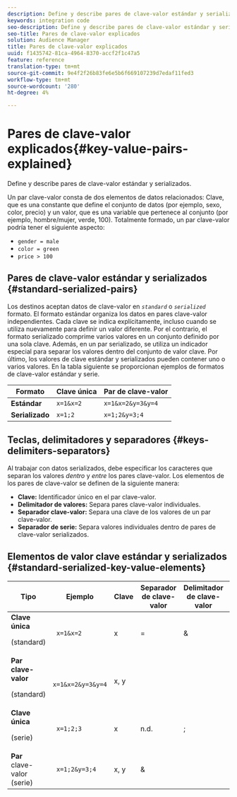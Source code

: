 ```yaml
---
description: Define y describe pares de clave-valor estándar y serializados.
keywords: integration code
seo-description: Define y describe pares de clave-valor estándar y serializados.
seo-title: Pares de clave-valor explicados
solution: Audience Manager
title: Pares de clave-valor explicados
uuid: f1435742-81ca-4964-8370-accf2f1c47a5
feature: reference
translation-type: tm+mt
source-git-commit: 9e4f2f26b83fe6e5b6f669107239d7edaf11fed3
workflow-type: tm+mt
source-wordcount: '280'
ht-degree: 4%

---
```



# Pares de clave-valor explicados{#key-value-pairs-explained}

Define y describe pares de clave-valor estándar y serializados.

<!-- 

c_key_value_explained.xml

 -->

Un par clave-valor consta de dos elementos de datos relacionados: Clave, que es una constante que define el conjunto de datos (por ejemplo, sexo, color, precio) y un valor, que es una variable que pertenece al conjunto (por ejemplo, hombre/mujer, verde, 100). Totalmente formado, un par clave-valor podría tener el siguiente aspecto:

* `gender = male`
* `color = green`
* `price > 100`

## Pares de clave-valor estándar y serializados {#standard-serialized-pairs}

Los destinos aceptan datos de clave-valor en *`standard`* o *`serialized`* formato. El formato estándar organiza los datos en pares clave-valor independientes. Cada clave se indica explícitamente, incluso cuando se utiliza nuevamente para definir un valor diferente. Por el contrario, el formato serializado comprime varios valores en un conjunto definido por una sola clave. Además, en un par serializado, se utiliza un indicador especial para separar los valores dentro del conjunto de valor clave. Por último, los valores de clave estándar y serializados pueden contener uno o varios valores. En la tabla siguiente se proporcionan ejemplos de formatos de clave-valor estándar y serie.

| Formato | Clave única | Par de clave-valor |
|---|---|---|
| **Estándar** | `x=1&x=2` | `x=1&x=2&y=3&y=4` |
| **Serializado** | `x=1;2` | `x=1;2&y=3;4` |



## Teclas, delimitadores y separadores {#keys-delimiters-separators}

Al trabajar con datos serializados, debe especificar los caracteres que separan los valores *dentro* y *entre* los pares clave-valor. Los elementos de los pares de clave-valor se definen de la siguiente manera:

* **Clave:** Identificador único en el par clave-valor.
* **Delimitador de valores:** Separa pares clave-valor individuales.
* **Separador clave-valor:** Separa una clave de los valores de un par clave-valor.
* **Separador de serie:** Separa valores individuales dentro de pares de clave-valor serializados.

## Elementos de valor clave estándar y serializados {#standard-serialized-key-value-elements}

<table id="table_62B0498441034A719C9DB57276777D40"> 
 <thead> 
  <tr> 
   <th colname="col1" class="entry"> Tipo </th> 
   <th colname="col2" class="entry"> Ejemplo </th> 
   <th colname="col3" class="entry"> Clave </th> 
   <th colname="col4" class="entry"> Separador de clave-valor </th> 
   <th colname="col5" class="entry"> Delimitador de clave-valor </th> 
   <th colname="col6" class="entry"> Separador de serie </th> 
  </tr> 
 </thead>
 <tbody> 
  <tr> 
   <td colname="col1"> <b>Clave única</b> <p>(standard) </p> </td> 
   <td colname="col2"> <code> x=1&amp;x=2 </code> </td> 
   <td colname="col3"> x </td> 
   <td colname="col4" morerows="3"> = </td> 
   <td colname="col5" morerows="1"> &amp; </td> 
   <td colname="col6" morerows="1"> n.d. </td> 
  </tr> 
  <tr> 
   <td colname="col1"> <b>Par clave-valor</b> <p>(standard) </p> </td> 
   <td colname="col2"> <code> x=1&amp;x=2&amp;y=3&amp;y=4 </code> </td> 
   <td colname="col3"> x, y </td> 
  </tr> 
  <tr> 
   <td colname="col1"> <b>Clave única</b> <p>(serie) </p> </td> 
   <td colname="col2"> <code> x=1;2;3 </code> </td> 
   <td colname="col3"> x </td> 
   <td colname="col5"> n.d. </td> 
   <td colname="col6" morerows="1"> ; </td> 
  </tr> 
  <tr> 
   <td colname="col1"> <b>Par</b> clave-valor (serie) </td> 
   <td colname="col2"> <code> x=1;2&amp;y=3;4 </code> </td> 
   <td colname="col3"> x, y </td> 
   <td colname="col5"> &amp; </td> 
  </tr> 
 </tbody> 
</table>

